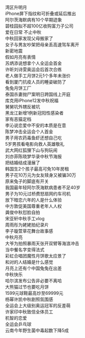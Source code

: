 湾区升明月  
iPhone屏下指纹和可折叠或延后推出  
阿尔茨海默病有10个早期迹象  
碧桂园拟不超100亿收购富力子公司  
爱在日常 不止中秋  
中秋回家发现父母搬家了  
女子与男友吵架把母亲丢高速驾车离开  
新密地震  
假如月亮有表情  
苏炳添说想拿个人全运会首金  
许昕刘诗雯奥运会后首次合练  
老人做手工月饼2元1个多年未涨价  
看到厦门抗疫人员的睡姿破防了  
兔兔月饼工厂  
泰国杀妻抛尸案明日跨国线上开庭  
库克用iPhone12发中秋祝福  
舅舅坑外甥反被坑  
黑龙江新增1例新冠阳性感染者  
家有恶猫定档  
李沁说恋爱中不安的本质是在意  
陈梦冲击全运会个人首金  
男子用农药毒鱼虾还想自己吃  
5岁男孩看电影向救人英雄敬礼  
武大网红狐狸下山与狗玩闹  
刘亦菲陈晓梦华录中秋节海报  
把结婚结成漫展了  
韩国生2个孩子最高可免10年房租  
男子花10万元为女友赎身又被骗30万  
原来兔子的脚底有开关  
我国最年轻阿尔茨海默病患者不足40岁  
男子为10元过桥费怒扇网约车司机  
放下暗恋六年的人是什么体验  
中方敦促美国尊重老年人人权  
龚俊中秋怼脸自拍  
宋亚轩中秋手工vlog  
周雨彤为姥姥拍纪录片  
李子璇萱草花舞台故事感  
中秋月亮  
大爷为拍照暴雨天张开双臂等海浪冲击  
当中餐名字变得法式  
彩虹合唱团魔性月饼歌太应景了  
和对的人结婚是什么感觉  
月亮上还有个中国兔兔在出差  
中秋快乐  
哈尔滨发布公告非必要不离哈  
大熊猫过节也要吃月饼  
1599元球鞋最高炒至69999元  
杨幂许凯中秋剧照氛围感  
全运会上大级别奥运冠军的反差萌  
许家印中秋致信全体员工  
机智的恋爱  
全运会乒乓球  
云南今年野生菌中毒起数下降5成  
